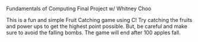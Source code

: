 Fundamentals of Computing Final Project
w/ Whitney Choo

This is a fun and simple Fruit Catching game using C! Try catching the fruits and power ups to get the highest point possible. But, be careful and make sure to avoid the falling bombs. The game will end after 100 apples fall.

